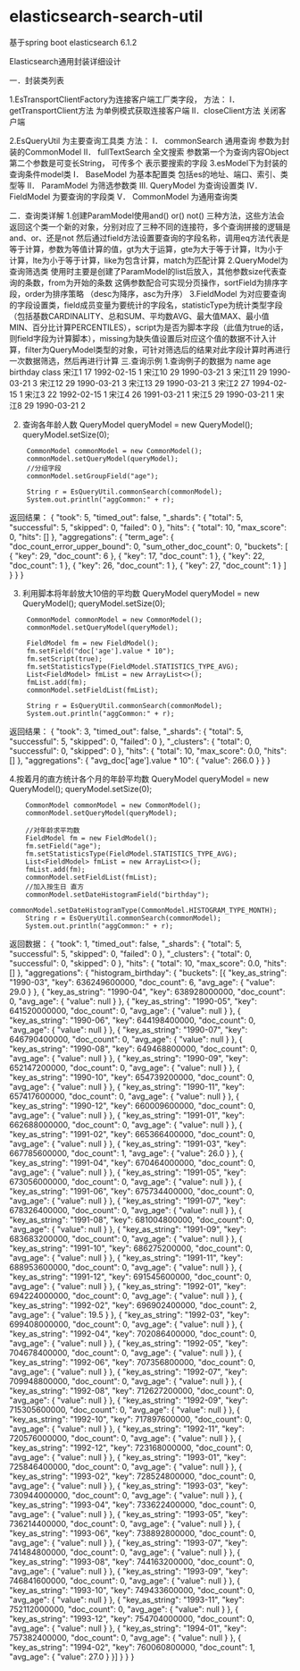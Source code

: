 # elasticsearch-search-util
基于spring boot 
elasticsearch 6.1.2

Elasticsearch通用封装详细设计

一．封装类列表
 
1.EsTransportClientFactory为连接客户端工厂类字段，
方法：
I．getTransportClient方法 为单例模式获取连接客户端
II．closeClient方法 关闭客户端

2.EsQueryUtil 为主要查询工具类
	方法：
I．	commonSearch 通用查询 参数为封装的CommonModel
II．	fullTextSearch 全文搜索 参数第一个为查询内容Object 第二个参数是可变长String， 可传多个 表示要搜索的字段
3.esModel下为封装的查询条件model类
I．		BaseModel 为基本配置类 包括es的地址、端口、索引、类型等
II． 		ParamModel 为筛选参数类
III. 	QueryModel 为查询设置类
IV．	FieldModel 为要查询的字段类
V．		CommonModel 为通用查询类

二．查询类详解
	1.创建ParamModel使用and() or() not() 三种方法，这些方法会返回这个类一个新的对象，分别对应了三种不同的连接符，多个查询拼接的逻辑是and、or、还是not
然后通过field方法设置要查询的字段名称，调用eq方法代表是等于计算，参数为等值计算的值，gt为大于运算，gte为大于等于计算，lt为小于计算，lte为小于等于计算，like为包含计算，match为匹配计算
2.QueryModel为查询筛选类 使用时主要是创建了ParamModel的list后放入，其他参数size代表查询的条数，from为开始的条数 这俩参数配合可实现分页操作，sortField为排序字段，order为排序策略 （desc为降序，asc为升序）
3.FieldModel 为对应要查询的字段设置类，field成员变量为要统计的字段名，statisticType为统计类型字段（包括基数CARDINALITY、总和SUM、平均数AVG、最大值MAX、最小值MIN、百分比计算PERCENTILES），script为是否为脚本字段（此值为true的话，则field字段为计算脚本），missing为缺失值设置后对应这个值的数据不计入计算，filter为QueryModel类型的对象，可针对筛选后的结果对此字段计算时再进行一次数据筛选，然后再进行计算
三.查询示例
1.查询例子的数据为
name	age	birthday	class
宋江1	17	1992-02-15	1
宋江10	29	1990-03-21	3
宋江11	29	1990-03-21	3
宋江12	29	1990-03-21	3
宋江13	29	1990-03-21	3
宋江2	27	1994-02-15	1
宋江3	22	1992-02-15	1
宋江4	26	1991-03-21	1
宋江5	29	1990-03-21	1
宋江8	29	1990-03-21	2

2. 查询各年龄人数
QueryModel queryModel = new QueryModel();
        queryModel.setSize(0);
        
        CommonModel commonModel = new CommonModel();
        commonModel.setQueryModel(queryModel);
        //分组字段
        commonModel.setGroupField("age");
  
        String r = EsQueryUtil.commonSearch(commonModel);
        System.out.println("aggCommon:" + r);

返回结果：
{
  "took": 5,
  "timed_out": false,
  "_shards": {
    "total": 5,
    "successful": 5,
    "skipped": 0,
    "failed": 0
  },
  "hits": {
    "total": 10,
    "max_score": 0,
    "hits": []
  },
  "aggregations": {
    "term_age": {
      "doc_count_error_upper_bound": 0,
      "sum_other_doc_count": 0,
      "buckets": [
        {
          "key": 29,
          "doc_count": 6
        },
        {
          "key": 17,
          "doc_count": 1
        },
        {
          "key": 22,
          "doc_count": 1
        },
        {
          "key": 26,
          "doc_count": 1
        },
        {
          "key": 27,
          "doc_count": 1
        }
      ]
    }
  }
}

3. 利用脚本将年龄放大10倍的平均数
QueryModel queryModel = new QueryModel();
        queryModel.setSize(0);
        
        CommonModel commonModel = new CommonModel();
        commonModel.setQueryModel(queryModel);
        
        FieldModel fm = new FieldModel();
        fm.setField("doc['age'].value * 10");
        fm.setScript(true);
        fm.setStatisticsType(FieldModel.STATISTICS_TYPE_AVG);
        List<FieldModel> fmList = new ArrayList<>();
        fmList.add(fm);
        commonModel.setFieldList(fmList);
        
        String r = EsQueryUtil.commonSearch(commonModel);
        System.out.println("aggCommon:" + r);


返回结果：
{
	"took": 3,
	"timed_out": false,
	"_shards": {
		"total": 5,
		"successful": 5,
		"skipped": 0,
		"failed": 0
	},
	"_clusters": {
		"total": 0,
		"successful": 0,
		"skipped": 0
	},
	"hits": {
		"total": 10,
		"max_score": 0.0,
		"hits": []
	},
	"aggregations": {
		"avg_doc['age'].value * 10": {
			"value": 266.0
		}
	}
}

4.按着月的直方统计各个月的年龄平均数
QueryModel queryModel = new QueryModel();
	    queryModel.setSize(0);
	    
	    CommonModel commonModel = new CommonModel();
	    commonModel.setQueryModel(queryModel);
	    
	    //对年龄求平均数
	    FieldModel fm = new FieldModel();
	    fm.setField("age");
	    fm.setStatisticsType(FieldModel.STATISTICS_TYPE_AVG);
	    List<FieldModel> fmList = new ArrayList<>();
	    fmList.add(fm);
	    commonModel.setFieldList(fmList);
	    //加入按生日 直方
	    commonModel.setDateHistogramField("birthday");
	    commonModel.setDateHistogramType(CommonModel.HISTOGRAM_TYPE_MONTH);
	    String r = EsQueryUtil.commonSearch(commonModel);
	    System.out.println("aggCommon:" + r);

返回数据：
{
	"took": 1,
	"timed_out": false,
	"_shards": {
		"total": 5,
		"successful": 5,
		"skipped": 0,
		"failed": 0
	},
	"_clusters": {
		"total": 0,
		"successful": 0,
		"skipped": 0
	},
	"hits": {
		"total": 10,
		"max_score": 0.0,
		"hits": []
	},
	"aggregations": {
		"histogram_birthday": {
			"buckets": [{
				"key_as_string": "1990-03",
				"key": 636249600000,
				"doc_count": 6,
				"avg_age": {
					"value": 29.0
				}
			}, {
				"key_as_string": "1990-04",
				"key": 638928000000,
				"doc_count": 0,
				"avg_age": {
					"value": null
				}
			}, {
				"key_as_string": "1990-05",
				"key": 641520000000,
				"doc_count": 0,
				"avg_age": {
					"value": null
				}
			}, {
				"key_as_string": "1990-06",
				"key": 644198400000,
				"doc_count": 0,
				"avg_age": {
					"value": null
				}
			}, {
				"key_as_string": "1990-07",
				"key": 646790400000,
				"doc_count": 0,
				"avg_age": {
					"value": null
				}
			}, {
				"key_as_string": "1990-08",
				"key": 649468800000,
				"doc_count": 0,
				"avg_age": {
					"value": null
				}
			}, {
				"key_as_string": "1990-09",
				"key": 652147200000,
				"doc_count": 0,
				"avg_age": {
					"value": null
				}
			}, {
				"key_as_string": "1990-10",
				"key": 654739200000,
				"doc_count": 0,
				"avg_age": {
					"value": null
				}
			}, {
				"key_as_string": "1990-11",
				"key": 657417600000,
				"doc_count": 0,
				"avg_age": {
					"value": null
				}
			}, {
				"key_as_string": "1990-12",
				"key": 660009600000,
				"doc_count": 0,
				"avg_age": {
					"value": null
				}
			}, {
				"key_as_string": "1991-01",
				"key": 662688000000,
				"doc_count": 0,
				"avg_age": {
					"value": null
				}
			}, {
				"key_as_string": "1991-02",
				"key": 665366400000,
				"doc_count": 0,
				"avg_age": {
					"value": null
				}
			}, {
				"key_as_string": "1991-03",
				"key": 667785600000,
				"doc_count": 1,
				"avg_age": {
					"value": 26.0
				}
			}, {
				"key_as_string": "1991-04",
				"key": 670464000000,
				"doc_count": 0,
				"avg_age": {
					"value": null
				}
			}, {
				"key_as_string": "1991-05",
				"key": 673056000000,
				"doc_count": 0,
				"avg_age": {
					"value": null
				}
			}, {
				"key_as_string": "1991-06",
				"key": 675734400000,
				"doc_count": 0,
				"avg_age": {
					"value": null
				}
			}, {
				"key_as_string": "1991-07",
				"key": 678326400000,
				"doc_count": 0,
				"avg_age": {
					"value": null
				}
			}, {
				"key_as_string": "1991-08",
				"key": 681004800000,
				"doc_count": 0,
				"avg_age": {
					"value": null
				}
			}, {
				"key_as_string": "1991-09",
				"key": 683683200000,
				"doc_count": 0,
				"avg_age": {
					"value": null
				}
			}, {
				"key_as_string": "1991-10",
				"key": 686275200000,
				"doc_count": 0,
				"avg_age": {
					"value": null
				}
			}, {
				"key_as_string": "1991-11",
				"key": 688953600000,
				"doc_count": 0,
				"avg_age": {
					"value": null
				}
			}, {
				"key_as_string": "1991-12",
				"key": 691545600000,
				"doc_count": 0,
				"avg_age": {
					"value": null
				}
			}, {
				"key_as_string": "1992-01",
				"key": 694224000000,
				"doc_count": 0,
				"avg_age": {
					"value": null
				}
			}, {
				"key_as_string": "1992-02",
				"key": 696902400000,
				"doc_count": 2,
				"avg_age": {
					"value": 19.5
				}
			}, {
				"key_as_string": "1992-03",
				"key": 699408000000,
				"doc_count": 0,
				"avg_age": {
					"value": null
				}
			}, {
				"key_as_string": "1992-04",
				"key": 702086400000,
				"doc_count": 0,
				"avg_age": {
					"value": null
				}
			}, {
				"key_as_string": "1992-05",
				"key": 704678400000,
				"doc_count": 0,
				"avg_age": {
					"value": null
				}
			}, {
				"key_as_string": "1992-06",
				"key": 707356800000,
				"doc_count": 0,
				"avg_age": {
					"value": null
				}
			}, {
				"key_as_string": "1992-07",
				"key": 709948800000,
				"doc_count": 0,
				"avg_age": {
					"value": null
				}
			}, {
				"key_as_string": "1992-08",
				"key": 712627200000,
				"doc_count": 0,
				"avg_age": {
					"value": null
				}
			}, {
				"key_as_string": "1992-09",
				"key": 715305600000,
				"doc_count": 0,
				"avg_age": {
					"value": null
				}
			}, {
				"key_as_string": "1992-10",
				"key": 717897600000,
				"doc_count": 0,
				"avg_age": {
					"value": null
				}
			}, {
				"key_as_string": "1992-11",
				"key": 720576000000,
				"doc_count": 0,
				"avg_age": {
					"value": null
				}
			}, {
				"key_as_string": "1992-12",
				"key": 723168000000,
				"doc_count": 0,
				"avg_age": {
					"value": null
				}
			}, {
				"key_as_string": "1993-01",
				"key": 725846400000,
				"doc_count": 0,
				"avg_age": {
					"value": null
				}
			}, {
				"key_as_string": "1993-02",
				"key": 728524800000,
				"doc_count": 0,
				"avg_age": {
					"value": null
				}
			}, {
				"key_as_string": "1993-03",
				"key": 730944000000,
				"doc_count": 0,
				"avg_age": {
					"value": null
				}
			}, {
				"key_as_string": "1993-04",
				"key": 733622400000,
				"doc_count": 0,
				"avg_age": {
					"value": null
				}
			}, {
				"key_as_string": "1993-05",
				"key": 736214400000,
				"doc_count": 0,
				"avg_age": {
					"value": null
				}
			}, {
				"key_as_string": "1993-06",
				"key": 738892800000,
				"doc_count": 0,
				"avg_age": {
					"value": null
				}
			}, {
				"key_as_string": "1993-07",
				"key": 741484800000,
				"doc_count": 0,
				"avg_age": {
					"value": null
				}
			}, {
				"key_as_string": "1993-08",
				"key": 744163200000,
				"doc_count": 0,
				"avg_age": {
					"value": null
				}
			}, {
				"key_as_string": "1993-09",
				"key": 746841600000,
				"doc_count": 0,
				"avg_age": {
					"value": null
				}
			}, {
				"key_as_string": "1993-10",
				"key": 749433600000,
				"doc_count": 0,
				"avg_age": {
					"value": null
				}
			}, {
				"key_as_string": "1993-11",
				"key": 752112000000,
				"doc_count": 0,
				"avg_age": {
					"value": null
				}
			}, {
				"key_as_string": "1993-12",
				"key": 754704000000,
				"doc_count": 0,
				"avg_age": {
					"value": null
				}
			}, {
				"key_as_string": "1994-01",
				"key": 757382400000,
				"doc_count": 0,
				"avg_age": {
					"value": null
				}
			}, {
				"key_as_string": "1994-02",
				"key": 760060800000,
				"doc_count": 1,
				"avg_age": {
					"value": 27.0
				}
			}]
		}
	}
}
